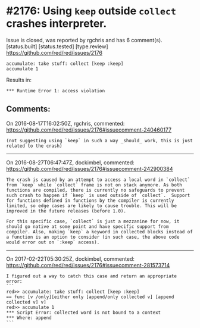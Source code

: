 
#2176: Using `keep` outside `collect` crashes interpreter.
================================================================================
Issue is closed, was reported by rgchris and has 6 comment(s).
[status.built] [status.tested] [type.review]
<https://github.com/red/red/issues/2176>

```
accumulate: take stuff: collect [keep :keep]
accumulate 1
```

Results in:

```
*** Runtime Error 1: access violation
```



Comments:
--------------------------------------------------------------------------------

On 2016-08-17T16:02:50Z, rgchris, commented:
<https://github.com/red/red/issues/2176#issuecomment-240460177>

    (not suggesting using `keep` in such a way _should_ work, this is just related to the crash)

--------------------------------------------------------------------------------

On 2016-08-27T06:47:47Z, dockimbel, commented:
<https://github.com/red/red/issues/2176#issuecomment-242900384>

    The crash is caused by an attempt to access a local word in `collect` from `keep` while `collect` frame is not on stack anymore. As both functions are compiled, there is currently no safeguards to prevent such crash to happen if `keep` is used outside of `collect`.  Support for functions defined in functions by the compiler is currently limited, so edge cases are likely to cause trouble. This will be improved in the future releases (before 1.0).
    
    For this specific case, `collect` is just a mezzanine for now, it should go native at some point and have specific support from compiler. Also, making `keep` a keyword in collected blocks instead of a function is an option to consider (in such case, the above code would error out on `:keep` access).

--------------------------------------------------------------------------------

On 2017-02-22T05:30:25Z, dockimbel, commented:
<https://github.com/red/red/issues/2176#issuecomment-281573714>

    I figured out a way to catch this case and return an appropriate error:
    ```
    red>> accumulate: take stuff: collect [keep :keep]
    == func [v /only][either only [append/only collected v] [append collected v] v]
    red>> accumulate 1
    *** Script Error: collected word is not bound to a context
    *** Where: append
    ```

